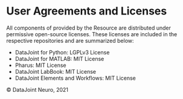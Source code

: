 # User Agreements and Licenses
All components of provided by the Resource are distributed under permissive open-source licenses. These licenses are included in the respective repositories and are summarized below:

* DataJoint for Python: LGPLv3 License
* DataJoint for MATLAB: MIT License
* Pharus: MIT License
* DataJoint LabBook: MIT License
* DataJoint Elements and Workflows: MIT License


&copy; DataJoint Neuro, 2021
